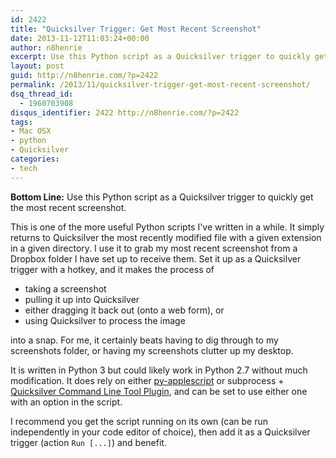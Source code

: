 ```yaml
---
id: 2422
title: "Quicksilver Trigger: Get Most Recent Screenshot"
date: 2013-11-12T11:03:24+00:00
author: n8henrie
excerpt: Use this Python script as a Quicksilver trigger to quickly get the most recent screenshot.
layout: post
guid: http://n8henrie.com/?p=2422
permalink: /2013/11/quicksilver-trigger-get-most-recent-screenshot/
dsq_thread_id:
  - 1960703908
disqus_identifier: 2422 http://n8henrie.com/?p=2422
tags:
- Mac OSX
- python
- Quicksilver
categories:
- tech
---
```

**Bottom Line:** Use this Python script as a Quicksilver trigger to quickly get the most recent screenshot.<!--more-->

This is one of the more useful Python scripts I've written in a while. It simply returns to Quicksilver the most recently modified file with a given extension in a given directory. I use it to grab my most recent screenshot from a Dropbox folder I have set up to receive them. Set it up as a Quicksilver trigger with a hotkey, and it makes the process of

  * taking a screenshot
  * pulling it up into Quicksilver
  * either dragging it back out (onto a web form), or
  * using Quicksilver to process the image

into a snap. For me, it certainly beats having to dig through to my screenshots folder, or having my screenshots clutter up my desktop.

It is written in Python 3 but could likely work in Python 2.7 without much modification. It does rely on either <a target="_blank" href="https://pypi.python.org/pypi/py-applescript/">py-applescript</a> or subprocess + <a target="_blank" href="http://qsapp.com/plugins.php">Quicksilver Command Line Tool Plugin</a>, and can be set to use either one with an option in the script.

I recommend you get the script running on its own (can be run independently in your code editor of choice), then add it as a Quicksilver trigger (action `Run [...]`) and benefit.

<script src="https://gist.github.com/n8henrie/7425598.js"></script>
